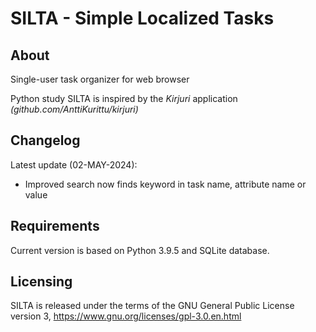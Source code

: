 # SILTA - Simple Localized Tasks

## About
Single-user task organizer for web browser

Python study SILTA is inspired by the *Kirjuri* application *(github.com/AnttiKurittu/kirjuri)*

## Changelog
Latest update (02-MAY-2024):
  - Improved search now finds keyword in task name, attribute name or value

## Requirements
Current version is based on Python 3.9.5 and SQLite database.


## Licensing
SILTA is released under the terms of the GNU General Public License version 3, https://www.gnu.org/licenses/gpl-3.0.en.html
